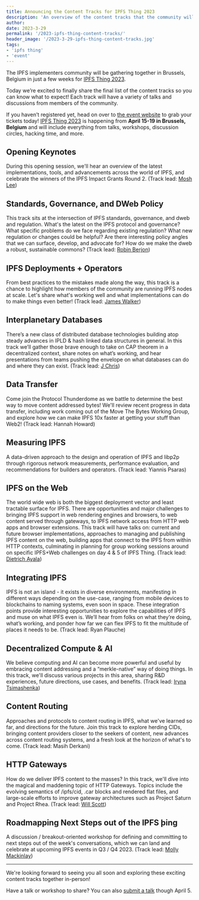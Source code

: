 ```yaml
---
title: Announcing the Content Tracks for IPFS Thing 2023
description: 'An overview of the content tracks that the community will convene around during IPFS Thing 2023.'
author:
date: 2023-3-29
permalink: '/2023-ipfs-thing-content-tracks/'
header_image: '/2023-3-29-ipfs-thing-content-tracks.jpg'
tags:
- 'ipfs thing'
- 'event'
---
```


The IPFS implementers community will be gathering together in Brussels, Belgium in just a few weeks for [IPFS Thing 2023](https://2023.ipfs-thing.io/submit/).

Today we’re excited to finally share the final list of the content tracks so you can know what to expect! Each track will have a variety of talks and discussions from members of the community.

If you haven’t registered yet, head on over to [the event website](https://2023.ipfs-thing.io/) to grab your tickets today! [IPFS Thing 2023](https://2023.ipfs-thing.io/) is happening from **April 15-19 in Brussels, Belgium** and will include everything from talks, workshops, discussion circles, hacking time, and more.

## Opening Keynotes

During this opening session, we'll hear an overview of the latest implementations, tools, and advancements across the world of IPFS, and celebrate the winners of the IPFS Impact Grants Round 2. (Track lead: [Mosh Lee](https://twitter.com/mishmosh))

## Standards, Governance, and DWeb Policy

This track sits at the intersection of IPFS standards, governance, and dweb and regulation. What's the latest on the IPFS protocol and governance? What specific problems do we face regarding existing regulation? What new regulation or changes could be helpful? Are there interesting policy angles that we can surface, develop, and advocate for? How do we make the dweb a robust, sustainable commons? (Track lead: [Robin Berjon](https://mastodon.social/@robin
))

## IPFS Deployments + Operators

From best practices to the mistakes made along the way, this track is a chance to highlight how members of the community are running IPFS nodes at scale. Let's share what's working well and what implementations can do to make things even better! (Track lead: [James Walker](https://twitter.com/walkah))

## Interplanetary Databases

There’s a new class of distributed database technologies building atop steady advances in IPLD & hash linked data structures in general. In this track we’ll gather those brave enough to take on CAP theorem in a decentralized context, share notes on what’s working, and hear presentations from teams pushing the envelope on what databases can do and where they can exist. (Track lead: [J Chris](twitter.com/jchris))

## Data Transfer

Come join the Protocol Thunderdome as we battle to determine the best way to move content addressed bytes! We'll review recent progress in data transfer, including work coming out of the Move The Bytes Working Group, and explore how we can make IPFS 10x faster at getting your stuff than Web2! (Track lead: Hannah Howard)

## Measuring IPFS

A data-driven approach to the design and operation of IPFS and libp2p through rigorous network measurements, performance evaluation, and recommendations for builders and operators. (Track lead: Yiannis Psaras)

## IPFS on the Web

The world wide web is both the biggest deployment vector and least tractable surface for IPFS. There are opportunities and major challenges to bringing IPFS support in web rendering engines and browsers, to web content served through gateways, to IPFS network access from HTTP web apps and browser extensions. This track will have talks on: current and future browser implementations, approaches to managing and publishing IPFS content on the web, building apps that connect to the IPFS from within HTTP contexts, culminating in planning for group working sessions around on specific IPFS+Web challenges on day 4 & 5 of IPFS Thing. (Track lead: [Dietrich Ayala](https://twitter.com/dietrich/))

## Integrating IPFS

IPFS is not an island - it exists in diverse environments, manifesting in different ways depending on the use-case, ranging from mobile devices to blockchains to naming systems, even soon in space. These integration points provide interesting opportunities to explore the capabilities of IPFS and muse on what IPFS even is. We’ll hear from folks on what they’re doing, what’s working, and ponder how far we can flex IPFS to fit the multitude of places it needs to be. (Track lead: Ryan Plauche)

## Decentralized Compute & AI

We believe computing and AI can become more powerful and useful by embracing content addressing and a “merkle-native” way of doing things. In this track, we'll discuss various projects in this area, sharing R&D experiences, future directions, use cases, and benefits. (Track lead: [Iryna Tsimashenka](https://twitter.com/iryna_it09))

## Content Routing

Approaches and protocols to content routing in IPFS, what we've learned so far, and directions for the future. Join this track to explore herding CIDs, bringing content providers closer to the seekers of content, new advances across content routing systems, and a fresh look at the horizon of what's to come. (Track lead: Masih Derkani)

## HTTP Gateways

How do we deliver IPFS content to the masses? In this track, we'll dive into the magical and maddening topic of HTTP Gateways. Topics include the evolving semantics of /ipfs/cid, .car blocks and rendered flat files, and large-scale efforts to improve gateway architectures such as Project Saturn and Project Rhea. (Track lead: [Will Scott](https://twitter.com/willscott/))

## Roadmapping Next Steps out of the IPFS þing

A discussion / breakout-oriented workshop for defining and committing to next steps out of the week's conversations, which we can land and celebrate at upcoming IPFS events in Q3 / Q4 2023. (Track lead: [Molly Mackinlay](https://twitter.com/momack28))

---

We're looking forward to seeing you all soon and exploring these exciting content tracks together in-person! 

Have a talk or workshop to share? You can also [submit a talk](https://2023.ipfs-thing.io/submit/) though April 5.
